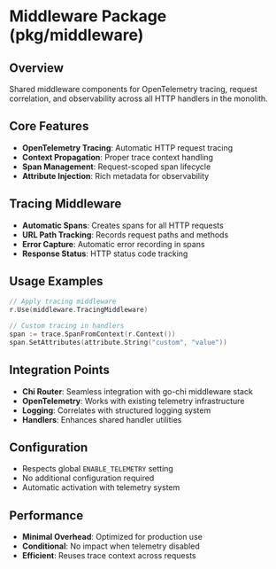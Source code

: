 # Middleware Package (pkg/middleware)

## Overview
Shared middleware components for OpenTelemetry tracing, request correlation, and observability across all HTTP handlers in the monolith.

## Core Features
- **OpenTelemetry Tracing**: Automatic HTTP request tracing
- **Context Propagation**: Proper trace context handling
- **Span Management**: Request-scoped span lifecycle
- **Attribute Injection**: Rich metadata for observability

## Tracing Middleware
- **Automatic Spans**: Creates spans for all HTTP requests
- **URL Path Tracking**: Records request paths and methods
- **Error Capture**: Automatic error recording in spans
- **Response Status**: HTTP status code tracking

## Usage Examples
```go
// Apply tracing middleware
r.Use(middleware.TracingMiddleware)

// Custom tracing in handlers
span := trace.SpanFromContext(r.Context())
span.SetAttributes(attribute.String("custom", "value"))
```

## Integration Points
- **Chi Router**: Seamless integration with go-chi middleware stack
- **OpenTelemetry**: Works with existing telemetry infrastructure
- **Logging**: Correlates with structured logging system
- **Handlers**: Enhances shared handler utilities

## Configuration
- Respects global `ENABLE_TELEMETRY` setting
- No additional configuration required
- Automatic activation with telemetry system

## Performance
- **Minimal Overhead**: Optimized for production use
- **Conditional**: No impact when telemetry disabled
- **Efficient**: Reuses trace context across requests